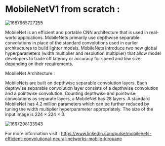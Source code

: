 # MobileNetV1 from scratch : 


![1667665727255](https://user-images.githubusercontent.com/99510125/204151339-21d0cebc-b9aa-498b-b8d2-9842e49a7ca1.jpeg)



MobileNet is an efficient and portable CNN architecture that is used in real-world applications. MobileNets primarily use depthwise separable convolutions in place of the standard convolutions used in earlier architectures to build lighter models. MobileNets introduce two new global hyperparameters (width multiplier and resolution multiplier) that allow model developers to trade off latency or accuracy for speed and low size depending on their requirements.



MobileNet Architecture :


MobileNets are built on depthwise separable convolution layers. Each depthwise separable convolution layer consists of a depthwise convolution and a pointwise convolution. Counting depthwise and pointwise convolutions as separate layers, a MobileNet has 28 layers. A standard MobileNet has 4.2 million parameters which can be further reduced by tuning the width multiplier hyperparameter appropriately.
The size of the input image is 224 × 224 × 3.


![1667298133943](https://user-images.githubusercontent.com/99510125/204151398-d20e2292-f7a0-46bf-a811-64d50a9b2307.png)


For more information visit : https://www.linkedin.com/pulse/mobilenets-efficient-convolutional-neural-networks-mobile-kirouane
